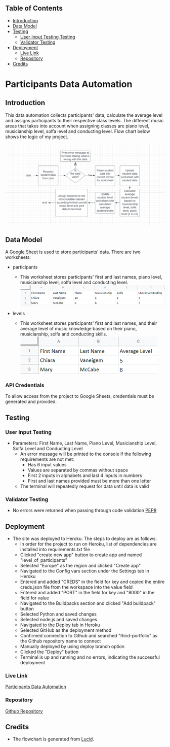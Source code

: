 ## Table of Contents
* [Introduction](#introduction)
* [Data Model](#data-model)
* [Testing](#testing)
    * [User Input Testing Testing](#user-input-testing)
    * [Validator Testing](#validator-testing)
* [Deployment](#deployment)
    * [Live Link](#live-link)
    * [Repository](#repository)
* [Credits](#credits)

# Participants Data Automation

## Introduction
This data automation collects participants' data, calculate the average level and assigns participants to their respective class levels. The different music areas that takes into account when assigning classes are piano level, musicianship level, solfa level and conducting level. Flow chart below shows the logic of my project.

![Lucid Chart](https://github.com/celine-14/third-portfolio/blob/main/docs/screenshots/lucid_chart.png?raw=true)


## Data Model
A [Google Sheet](https://docs.google.com/spreadsheets/d/1NDjFUzCVzWmVwDyq-RfDqaUb0VehFTpRIXjt0rYkl9I/edit#gid=248498461) is used to store participants' data. There are two worksheets: 

  - participants
    - This worksheet stores participants' first and last names, piano level, musicianship level, solfa level and conducting level.
    ![Participants Worksheet](https://github.com/celine-14/third-portfolio/blob/main/docs/screenshots/participants_worksheet.png?raw=true)

  - levels
    - This worksheet stores participants' first and last names, and their average level of music knowledge based on their piano, musicianship, solfa and conducting skills.
    ![Levels Worksheet](https://github.com/celine-14/third-portfolio/blob/main/docs/screenshots/levels_worksheet.png?raw=true)


### API Credentials
To allow access from the project to Google Sheets, credentials must be generated and provided.

## Testing

### User Input Testing
- Parameters: First Name, Last Name, Piano Level, Musicianship Level, Solfa Level and Conducting Level
  - An error message will be printed to the console if the following requirements are not met:
    - Has 6 input values
    - Values are separated by commas without space
    - First 2 inputs in alphabets and last 4 inputs in numbers
    - First and last names provided must be more than one letter
  - The terminal will repeatedly request for data until data is valid

### Validator Testing
- No errors were returned when passing through code validation [PEP8](https://pep8online.com/)


## Deployment

- The site was deployed to Heroku. The steps to deploy are as follows:
  - In order for the project to run on Heroku, list of dependencies are installed into requirements.txt file
  - Clicked "create new app" button to create app and named "level_of_participants"
  - Selected "Europe" as the region and clicked "Create app"
  - Navigated to the Config vars section under the Settings tab in Heroku
  - Entered and added "CREDS" in the field for key and copied the entire creds.json file from the workspace into the value field
  - Entered and added "PORT" in the field for key and "8000" in the field for value
  - Navigated to the Buildpacks section and clicked "Add buildpack" button
  - Selected Python and saved changes
  - Selected node.js and saved changes
  - Navigated to the Deploy tab in Heroku
  - Selected GitHub as the deployment method
  - Confirmed connection to Github and searched "third-portfolio" as the Github repository name to connect
  - Manually deployed by using deploy branch option
  - Clicked the "Deploy" button
  - Terminal is up and running and no errors, indicating the successful deployment

### Live Link
[Participants Data Automation](https://level-of-participants.herokuapp.com/)

### Repository
[Github Repository](https://github.com/celine-14/third-portfolio)


## Credits

- The flowchart is generated from [Lucid](https://lucid.app/).